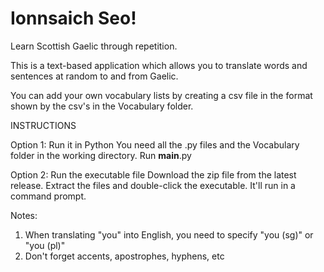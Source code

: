 # Ionnsaich Seo!
Learn Scottish Gaelic through repetition.

This is a text-based application which allows you to translate words and sentences at random to and from Gaelic.

You can add your own vocabulary lists by creating a csv file in the format shown by the csv's in the Vocabulary folder.

INSTRUCTIONS

Option 1: Run it in Python
You need all the .py files and the Vocabulary folder in the working directory. Run __main__.py

Option 2: Run the executable file
Download the zip file from the latest release. Extract the files and double-click the executable. It'll run in a command prompt.

Notes:
1) When translating "you" into English, you need to specify "you (sg)" or "you (pl)"
2) Don't forget accents, apostrophes, hyphens, etc
